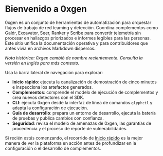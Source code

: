 # Bienvenido a 0xgen

0xgen es un conjunto de herramientas de automatización para orquestar flujos de trabajo de red teaming y detección.
Coordina complementos como Galdr, Excavator, Seer, Ranker y Scribe para convertir telemetría sin procesar en hallazgos priorizados e informes legibles para las personas. Este sitio unifica la documentación operativa y para contribuidores que antes vivía en archivos Markdown dispersos.

_Nota histórica: 0xgen cambió de nombre recientemente. Consulta la versión en inglés para más contexto._

Usa la barra lateral de navegación para explorar:

- **Inicio rápido**: ejecuta la canalización de demostración de cinco minutos e inspecciona los artefactos generados.
- **Complementos**: comprende el modelo de ejecución de complementos y crea nuevos detectores con el SDK.
- **CLI**: ejecuta 0xgen desde la interfaz de línea de comandos `glyphctl` y adapta la configuración de ejecución.
- **Guía de desarrollo**: prepara un entorno de desarrollo, ejecuta la batería de pruebas y publica cambios con confianza.
- **Seguridad**: revisa el modelo de amenazas de 0xgen, las garantías de procedencia y el proceso de reporte de vulnerabilidades.

Si recién estás comenzando, el recorrido de [Inicio rápido](quickstart.md#primeros-pasos) es la mejor manera de ver la plataforma en acción antes de profundizar en la configuración o el desarrollo de complementos.
